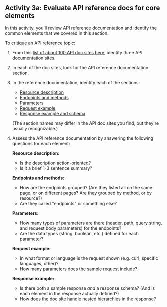 ## <i class="fa fa-user-circle"></i> Activity 3a: Evaluate API reference docs for core elements

In this activity, you'll review API reference documentation and identify the common elements that we covered in this section.

To critique an API reference topic:

1.  From this [list of about 100 API doc sites here](pubapis_apilist.html), identify three API documentation sites.
2.  In each of the doc sites, look for the API reference documentation section.
3.  In the reference documentation, identify each of the sections:

    *  [Resource description](docapis_resource_descriptions.html)
    *  [Endpoints and methods](docapis_resource_endpoints.html)
    *  [Parameters](docapis_doc_parameters.html)
    *  [Request example](docapis_doc_sample_requests.html)
    *  [Response example and schema](docapis_doc_sample_responses_and_schema.html)

    (The section names may differ in the API doc sites you find, but they're usually recognizable.)

3.  Assess the API reference documentation by answering the following questions for each element:

    **Resource description:**
      *  Is the description action-oriented?
      *  Is it a brief 1-3 sentence summary?

    **Endpoints and methods:**
      *  How are the endpoints grouped? (Are they listed all on the same page, or on different pages? Are they grouped by method, or by resource?)
      *  Are they called "endpoints" or something else?

    **Parameters:**
      *  How many types of parameters are there (header, path, query string, and request body parameters) for the endpoints?
      *  Are the data types (string, boolean, etc.) defined for each parameter?

    **Request example:**
      *  In what format or language is the request shown (e.g. curl, specific languages, other)?
      *  How many parameters does the sample request include?

    **Response example:**
      *  Is there both a sample response *and* a response schema? (And is each element in the response actually defined?)
      *  How does the doc site handle nested hierarchies in the response?
